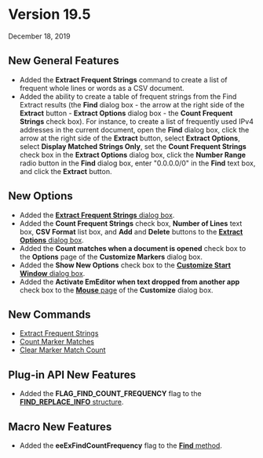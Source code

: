 # Version 19.5

December 18, 2019

## New General Features

- Added the **Extract Frequent Strings** command to create a list of frequent whole lines or words as a CSV document.
- Added the ability to create a table of frequent strings from the Find Extract results (the **Find** dialog box - the arrow at the right side of the **Extract** button - **Extract Options** dialog box - the **Count Frequent Strings** check box). For instance, to create a list of frequently used IPv4 addresses in the current document, open the **Find** dialog box, click the arrow at the right side of the **Extract** button, select **Extract Options**, select **Display Matched Strings Only**, set the **Count Frequent Strings** check box in the **Extract Options** dialog box, click the **Number Range** radio button in the **Find** dialog box, enter "0.0.0.0/0" in the **Find** text box, and click the **Extract** button.

## New Options

- Added the [**Extract Frequent Strings** dialog box](../dlg/extract_frequent/index).
- Added the **Count Frequent Strings** check box, **Number of Lines** text box, **CSV Format** list box, and **Add** and **Delete** buttons to the [**Extract Options** dialog box](../dlg/extract_options/index).
- Added the **Count matches when a document is opened** check box to the **Options** page of the **Customize Markers** dialog box.
- Added the **Show New Options** check box to the [**Customize Start Window** dialog box](../dlg/customize_start/index).
- Added the **Activate EmEditor when text dropped from another app** check box to the [**Mouse** page](../dlg/customize/mouse/index) of the **Customize** dialog box.

## New Commands

- [Extract Frequent Strings](../cmd/search/extract_frequent)
- [Count Marker Matches](../cmd/view/marker_count_matches)
- [Clear Marker Match Count](../cmd/view/marker_clear_count)

## Plug-in API New Features

- Added the **FLAG\_FIND\_COUNT\_FREQUENCY** flag to the [**FIND\_REPLACE\_INFO** structure](../plugin/structure/find_replace_info).

## Macro New Features

- Added the **eeExFindCountFrequency** flag to the [**Find** method](../macro/selection/selection_find).
